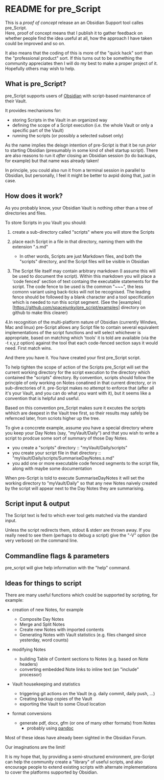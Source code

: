 # README for pre_Script

This is a *proof of concept* release an an Obsidian Support tool calles pre_Script.  
Here, proof of concept means that I publish it to gather feedback on whether people find the idea useful at all, how the approach I have taken could be improved and so on.

It also means that the coding of this is more of the "quick hack" sort than the "professional product" sort. If this turns out to be something the community appreciates then I will do my best to make a proper project of it. Hopefully others may wish to help. 

## What is pre_Script?

pre_Script supports users of [Obsidian](https://obsidian.md/) with script-based maintenance of their Vault.

It provides mechanisms for:
+ storing Scripts in the Vault in an organized way
+ defining the scope of a Script execution (i.e. the whole Vault or only a specific part of the Vault)
+ running the scripts (or possibly a selected subset only)

As the name implies the deisgn intention of pre-Script is that it be run *prior* to starting Obsidian (presumably in some kind of shell startup script). There are also reasons to run it *after* closing an Obsidian session (to do backups, for example) but that name was already taken!

In principle, you could also run it from a terminal session in parallel to Obsidian, but personally, I feel it might be better to avpid doing that, just in case.

## How does it work?

As you probably know, your Obsidian Vault is nothing other than a tree of directories and files.

To store Scripts in you Vault you should:

1. create a sub-directory called "scripts" where you will store the Scripts

2. place each Script in a file in that directory, naming them with the extension ".s.md"
   + In other words, Scripts are just Markdown files, and both the "scripts" directory, and the Script files will be visible in Obsidian

3. The Script file itself may contain arbitrary markdown (I assume this will be used to document the script). 
   Within this markdown you will place a 'code fenced' section of text containg the executable statements for the script. 
   The code fence to be used is the common "~~~", the less comonn variant using back-ticks will not be recognised.
   The leading fence should be followed by a blank character and a tool specification which is needed to run this script segment.
   (See the [examples][https://github.com/spacejunky/pre_script/examples] directory on github to make this clearer) 

4.In recognition of the multi-platform nature of Obsidian (currently Windws, Mac and linux) pre-Script allows any Script file to contain several equivalent implementations of the script functions and will select whichever is appropriate, based on matching which 'tools' it is told are available (via the -t x,y,z option) against the tool that each code-fenced section says it would need. First match wins.

And there you have it. You have created your first pre_Script script.

To help tighten the scope of action of the Scripts pre_Script will set the current working directory for the script execution to the directory which contained the "scripts" directory. By convention, scripts should follow the principle of only working on Notes conatined in that current directory, or in sub-directories of it. pre-Script makes no attempt to enforce that (after all it's your Vault, and you can do what you want with it), but it seems like a convention that is helpful and useful.

Based on this convention pre_Script makes sure it excutes the scripts whhich are deepest in the Vault tree first, so their results may safely be refernced later, from scriots higher up the tree.

To give a conccrete example, assume you have a special directory where you keep your Day Notes (say, "myVault/Daily") and that you wish to write a script to prodcue some sort of summary of those Day Notes.

+ you create a "scripts" directory :: "myVault/Daily/scripts"
+ you create your script file in that directory :: "myVault/Daily/scripts/SummariseDayNotes.s.md"
+ you add one or more executable code fenced segments to the script file, along with maybe some documentation

When pre-Script is told to execute SummariseDayNotes it will set the working directory to "myVault/Daily" so that any new Notes naively created by the script will appear next to the Day Notes they are summarising. 

## Script input & output

The Script text is fed to which ever tool gets matched via the standard input.

Unless the script redirects them, stdout & stderr are thrown away. If you really need to see them (perhaps to debug a script) give the "-V" option (be very verbose) on the command line.

## Commandline flags & parameters

pre_script will give help information with the "help" command.

## Ideas for things to script

There are many useful functions which could be supported by scripting, for example:

+ creation of new Notes, for example
  + Composite Day Notes
  + Merge and Split Notes
  + Create new Notes with imported contents
  + Generating Notes with Vault statistics (e.g. files changed since yesterday, word counts)

+ modifying Notes
  + building Table of Content sections to Notes (e.g. based on Note headers)
  + converting embedded Note links to inline text (an "include" processor)

+ Vault housekeeping and statistics
  + triggering git actions on the Vault (e.g. daily commit, daily push, ...)
  + Creating backup copies of the Vault
  + exporting the Vault to some Cloud location

+ format conversions
  + generate pdf, docx, gfm (or one of many other formats) from Notes
    + probably using [pandoc](https://pandoc.org/)

Most of these ideas have already been sighted in the Obsidian Forum.

Our imaginations are the limit!

It is my hope that, by providing a semi-structured environment, pre-Script can help the community create a "library" of useful scripts,
and also encourage people to extend existing scripts with alternate implementations to cover the platforms supported by Obsidian.
